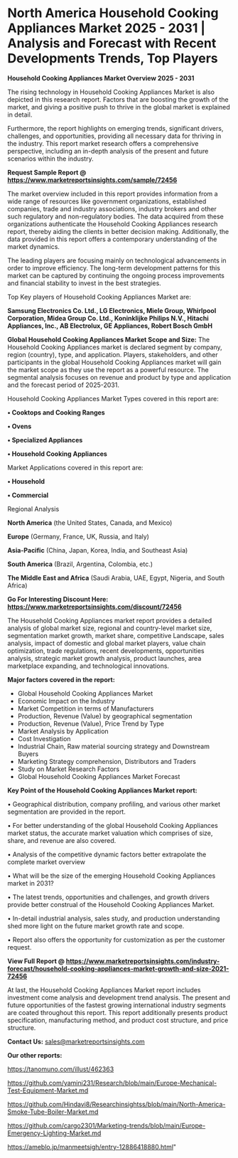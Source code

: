  # North America Household Cooking Appliances Market 2025 - 2031 | Analysis and Forecast with Recent Developments Trends, Top Players

<Strong> Household Cooking Appliances Market Overview 2025 - 2031</strong>

The rising technology in Household Cooking Appliances Market is also depicted in this research report. Factors that are boosting the growth of the market, and giving a positive push to thrive in the global market is explained in detail.

Furthermore, the report highlights on emerging trends, significant drivers, challenges, and opportunities, providing all necessary data for thriving in the industry. This report market research offers a comprehensive perspective, including an in-depth analysis of the present and future scenarios within the industry.

<strong>Request Sample Report @ <a href=https://www.marketreportsinsights.com/sample/72456>https://www.marketreportsinsights.com/sample/72456</a></strong>

The market overview included in this report provides information from a wide range of resources like government organizations, established companies, trade and industry associations, industry brokers and other such regulatory and non-regulatory bodies. The data acquired from these organizations authenticate the Household Cooking Appliances research report, thereby aiding the clients in better decision making. Additionally, the data provided in this report offers a contemporary understanding of the market dynamics.

The leading players are focusing mainly on technological advancements in order to improve efficiency. The long-term development patterns for this market can be captured by continuing the ongoing process improvements and financial stability to invest in the best strategies.

Top Key players of Household Cooking Appliances Market are:

<strong>Samsung Electronics Co. Ltd., LG Electronics, Miele Group, Whirlpool Corporation, Midea Group Co. Ltd., Koninklijke Philips N.V., Hitachi Appliances, Inc., AB Electrolux, GE Appliances, Robert Bosch GmbH</strong>

<strong><b>Global Household Cooking Appliances Market Scope and Size:</b></strong>
The Household Cooking Appliances market is declared segment by company, region (country), type, and application. Players, stakeholders, and other participants in the global Household Cooking Appliances market will gain the market scope as they use the report as a powerful resource. The segmental analysis focuses on revenue and product by type and application and the forecast period of 2025-2031.

Household Cooking Appliances Market Types covered in this report are:

<strong>• Cooktops and Cooking Ranges

• Ovens

• Specialized Appliances

• Household Cooking Appliances</strong>

Market Applications covered in this report are:

<strong>• Household

• Commercial</strong> 

Regional Analysis

<strong>North America</strong> (the United States, Canada, and Mexico)

<strong>Europe</strong> (Germany, France, UK, Russia, and Italy)

<strong>Asia-Pacific</strong> (China, Japan, Korea, India, and Southeast Asia)

<strong>South America</strong> (Brazil, Argentina, Colombia, etc.)

<strong>The Middle East and Africa</strong> (Saudi Arabia, UAE, Egypt, Nigeria, and South Africa)

<strong>Go For Interesting Discount Here: <a href=https://www.marketreportsinsights.com/discount/72456>https://www.marketreportsinsights.com/discount/72456</a></strong>

The Household Cooking Appliances market report provides a detailed analysis of global market size, regional and country-level market size, segmentation market growth, market share, competitive Landscape, sales analysis, impact of domestic and global market players, value chain optimization, trade regulations, recent developments, opportunities analysis, strategic market growth analysis, product launches, area marketplace expanding, and technological innovations.

<strong><b>Major factors covered in the report:</b></strong>
<ul>
  <li>Global Household Cooking Appliances Market </li>
  <li>Economic Impact on the Industry</li>
  <li>Market Competition in terms of Manufacturers</li>
  <li>Production, Revenue (Value) by geographical segmentation</li>
  <li>Production, Revenue (Value), Price Trend by Type</li>
  <li>Market Analysis by Application</li>
  <li>Cost Investigation</li>
  <li>Industrial Chain, Raw material sourcing strategy and Downstream Buyers</li>
  <li>Marketing Strategy comprehension, Distributors and Traders</li>
  <li>Study on Market Research Factors</li>
  <li>Global Household Cooking Appliances Market Forecast</li>
</ul>

<strong><b>Key Point of the Household Cooking Appliances Market report:</b></strong>

• Geographical distribution, company profiling, and various other market segmentation are provided in the report.

• For better understanding of the global Household Cooking Appliances market status, the accurate market valuation which comprises of size, share, and revenue are also covered.

• Analysis of the competitive dynamic factors better extrapolate the complete market overview

• What will be the size of the emerging Household Cooking Appliances market in 2031?

• The latest trends, opportunities and challenges, and growth drivers provide better construal of the Household Cooking Appliances Market.

• In-detail industrial analysis, sales study, and production understanding shed more light on the future market growth rate and scope.

• Report also offers the opportunity for customization as per the customer request.

<strong><b>View Full Report @ <a href=https://www.marketreportsinsights.com/industry-forecast/household-cooking-appliances-market-growth-and-size-2021-72456>https://www.marketreportsinsights.com/industry-forecast/household-cooking-appliances-market-growth-and-size-2021-72456</a></b></strong>


At last, the Household Cooking Appliances Market report includes investment come analysis and development trend analysis. The present and future opportunities of the fastest growing international industry segments are coated throughout this report. This report additionally presents product specification, manufacturing method, and product cost structure, and price structure.

<strong>Contact Us:</strong>
sales@marketreportsinsights.com

<strong>Our other reports:</strong>

<a href=https://tanomuno.com/illust/462363>https://tanomuno.com/illust/462363</a>

<a href=https://github.com/yamini231/Research/blob/main/Europe-Mechanical-Test-Equipment-Market.md>https://github.com/yamini231/Research/blob/main/Europe-Mechanical-Test-Equipment-Market.md</a>

<a href=https://github.com/Hindavi8/Researchinsightss/blob/main/North-America-Smoke-Tube-Boiler-Market.md>https://github.com/Hindavi8/Researchinsightss/blob/main/North-America-Smoke-Tube-Boiler-Market.md</a>

<a href=https://github.com/cargo2301/Marketing-trends/blob/main/Europe-Emergency-Lighting-Market.md>https://github.com/cargo2301/Marketing-trends/blob/main/Europe-Emergency-Lighting-Market.md</a>

<a href=https://ameblo.jp/manmeetsigh/entry-12886418880.html>https://ameblo.jp/manmeetsigh/entry-12886418880.html</a>"
